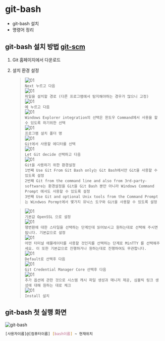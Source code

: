 # git-bash
* git-bash 설치
* 명령어 정리

## git-bash 설치 방법 [git-scm](https://git-scm.com/)
1. Git 홈페이지에서 다운로드
2. 설치 환경 설정
      >![01](/image/01.jpg)   
      >```Next 누르고 다음```   
      >![01](/image/02.jpg)   
      >```파일을 설치할 경로 (다른 프로그램에서 탐지해야하는 경우가 많으니 고정)```   
      >![01](/image/03.jpg)   
      >```예 누르고 다음```   
      >![01](/image/04.jpg)   
      >```Windows Explorer integration의 선택은 윈도우 Command에서 사용을 할 수 있도록 하기위한 선택```   
      >![01](/image/05.jpg)   
      >```프로그램 설치 폴더 명```   
      >![01](/image/06.jpg)   
      >```Git에서 사용할 에디터를 선택```   
      >![01](/image/07.jpg)  
      >```Let Git decide 선택하고 다음```     
      >![01](/image/08.jpg)   
      >```Git을 사용하기 위한 환경설정```   
      >```1번째 Use Git From Git Bash only는 Git Bash에서만 Git을 사용할 수 있도록 설정```   
      >```2번째 Git from the command line and also from 3rd-party-software는 환경설정을 Git을 Git Bash 뿐만 아니라 Windows Command Prompt 에서도 사용할 수 있도록 설정```   
      >```3번째 Use Git and optional Unix tools from the Command Prompt 는 Windwos Pormpt에서 몇가지 유닉스 도구와 Git을 사용할 수 있도록 설정```   

      >![01](/image/09.jpg)   
      >```기본값 OpenSSL 으로 설정```   
      >![01](/image/10.jpg)   
      >```행변환에 대한 스타일을 선택하는 단계인데 읽어보시고 원하는대로 선택해 주시면 됩니다. 기본값으로 설정```   
      >![01](/image/11.jpg)   
      >```어떤 터미널 에뮬레이터를 사용할 것인지를 선택하는 단계로 MinTTY 를 선택해주세요. 이 또한 기본값으로 진행하거나 원하는대로 진행하여도 무관합니다.```   
      >![01](/image/12.jpg)   
      >```Default로 선택후 다음```   
      >![01](/image/13.jpg)   
      >```Git Credential Manager Core 선택후 다음```   
      >![01](/image/14.jpg)   
      >``` 추가 옵션에 관한 것으로 시스템 캐시 파일 생성과 매니저 제공, 심볼릭 링크 생성에 대해 원하는 대로 체크  ```    
      >![01](/image/15.jpg)   
      >```Install 설치 ```

## git-bash 첫 실행 화면
![git-bash](/image/99.jpg)

```Bash
[사용자이름]@[컴퓨터이름] [bash이름] ~ 현재위치
```   
